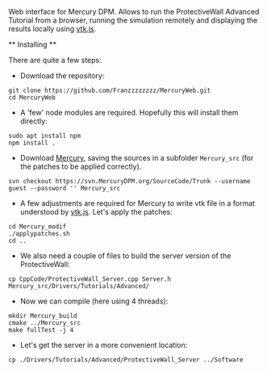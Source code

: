 Web interface for Mercury DPM. Allows to run the ProtectiveWall Advanced Tutorial from a browser, running the simulation remotely and displaying the results locally using [vtk.js](https://kitware.github.io/vtk-js/index.html).

** Installing **

There are quite a few steps:

- Download the repository: 

```
git clone https://github.com/Franzzzzzzzz/MercuryWeb.git
cd MercuryWeb
```

- A 'few' node modules are required. Hopefully this will install them directly:

```
sudo apt install npm
npm install .
```

- Download [Mercury](http://mercurydpm.org/downloads/Trunk), saving the sources in a subfolder `Mercury_src` (for the patches to be applied correctly).

`svn checkout https://svn.MercuryDPM.org/SourceCode/Trunk --username guest --password '' Mercury_src`

- A few adjustments are required for Mercury to write vtk file in a format understood by [vtk.js](https://kitware.github.io/vtk-js/index.html). Let's apply the patches:

```
cd Mercury_modif
./applypatches.sh
cd ..
```

- We also need a couple of files to build the server version of the ProtectiveWall:

```
cp CppCode/ProtectiveWall_Server.cpp Server.h Mercury_src/Drivers/Tutorials/Advanced/
```

- Now we can compile (here using 4 threads):

```
mkdir Mercury_build
cmake ../Mercury_src 
make fullTest -j 4
```

- Let's get the server in a more convenient location:

`cp ./Drivers/Tutorials/Advanced/ProtectiveWall_Server ../Software`










